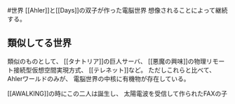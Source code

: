 #世界
[[Ahler]]と[[Days]]の双子が作った電脳世界
想像されることによって継続する。

## 類似してる世界
類似のものとして、
[[タナトリア]]の巨人サーバ、
[[悪魔の興味]]の物理リモート接続型仮想空間実現方式、
[[テレネット]]など。
ただしこれらと比べて、Ahlerワールドのみが、
電脳世界の中核に有機物が存在している。


[[AWALKING]]の時にこの二人は誕生し、
太陽電波を受信して作られたFAXの子